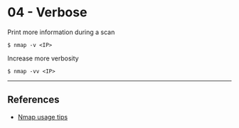 # 04 - Verbose

Print more information during a scan

```
$ nmap -v <IP>
```

Increase more verbosity

```
$ nmap -vv <IP>
```

---
## References

- [Nmap usage tips](https://miloserdov.org/?p=3639)